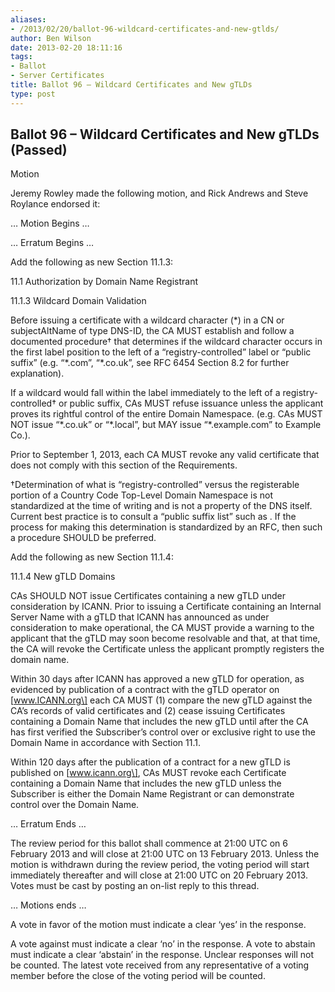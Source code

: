 ```yaml
---
aliases:
- /2013/02/20/ballot-96-wildcard-certificates-and-new-gtlds/
author: Ben Wilson
date: 2013-02-20 18:11:16
tags:
- Ballot
- Server Certificates
title: Ballot 96 – Wildcard Certificates and New gTLDs
type: post
---
```


## Ballot 96 – Wildcard Certificates and New gTLDs (Passed)

Motion

Jeremy Rowley made the following motion, and Rick Andrews and Steve Roylance endorsed it:

… Motion Begins …

… Erratum Begins …

Add the following as new Section 11.1.3:

11.1 Authorization by Domain Name Registrant

11.1.3 Wildcard Domain Validation

Before issuing a certificate with a wildcard character (\*) in a CN or subjectAltName of type DNS-ID, the CA MUST establish and follow a documented procedure† that determines if the wildcard character occurs in the first label position to the left of a “registry-controlled” label or “public suffix” (e.g. “\*.com”, “\*.co.uk”, see RFC 6454 Section 8.2 for further explanation).

If a wildcard would fall within the label immediately to the left of a registry-controlled† or public suffix, CAs MUST refuse issuance unless the applicant proves its rightful control of the entire Domain Namespace. (e.g. CAs MUST NOT issue “\*.co.uk” or “\*.local”, but MAY issue “\*.example.com” to Example Co.).

Prior to September 1, 2013, each CA MUST revoke any valid certificate that does not comply with this section of the Requirements.

†Determination of what is “registry-controlled” versus the registerable portion of a Country Code Top-Level Domain Namespace is not standardized at the time of writing and is not a property of the DNS itself. Current best practice is to consult a “public suffix list” such as . If the process for making this determination is standardized by an RFC, then such a procedure SHOULD be preferred.

Add the following as new Section 11.1.4:

11.1.4 New gTLD Domains

CAs SHOULD NOT issue Certificates containing a new gTLD under consideration by ICANN. Prior to issuing a Certificate containing an Internal Server Name with a gTLD that ICANN has announced as under consideration to make operational, the CA MUST provide a warning to the applicant that the gTLD may soon become resolvable and that, at that time, the CA will revoke the Certificate unless the applicant promptly registers the domain name.

Within 30 days after ICANN has approved a new gTLD for operation, as evidenced by publication of a contract with the gTLD operator on \[www.ICANN.org\] each CA MUST (1) compare the new gTLD against the CA’s records of valid certificates and (2) cease issuing Certificates containing a Domain Name that includes the new gTLD until after the CA has first verified the Subscriber’s control over or exclusive right to use the Domain Name in accordance with Section 11.1.

Within 120 days after the publication of a contract for a new gTLD is published on \[www.icann.org\], CAs MUST revoke each Certificate containing a Domain Name that includes the new gTLD unless the Subscriber is either the Domain Name Registrant or can demonstrate control over the Domain Name.

… Erratum Ends …

The review period for this ballot shall commence at 21:00 UTC on 6 February 2013 and will close at 21:00 UTC on 13 February 2013. Unless the motion is withdrawn during the review period, the voting period will start immediately thereafter and will close at 21:00 UTC on 20 February 2013. Votes must be cast by posting an on-list reply to this thread.

… Motions ends …

A vote in favor of the motion must indicate a clear ‘yes’ in the response.

A vote against must indicate a clear ‘no’ in the response. A vote to abstain must indicate a clear ‘abstain’ in the response. Unclear responses will not be counted. The latest vote received from any representative of a voting member before the close of the voting period will be counted.